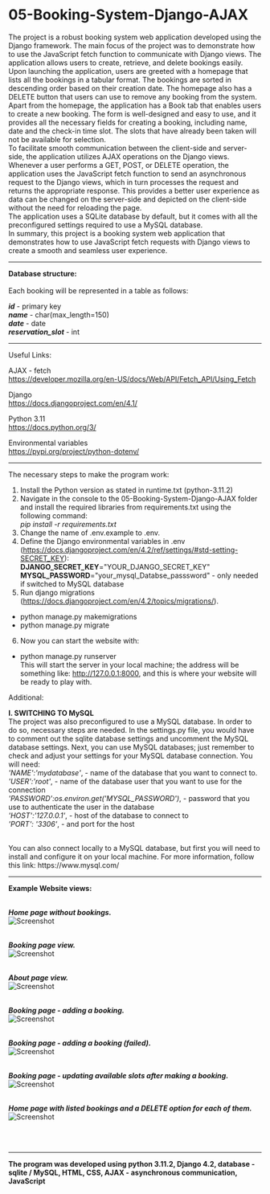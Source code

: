 # 05-Booking-System-Django-AJAX
The project is a robust booking system web application developed using the Django framework. The main focus of the project was to demonstrate how to use the JavaScript fetch function to communicate with Django views. The application allows users to create, retrieve, and delete bookings easily.</br>
Upon launching the application, users are greeted with a homepage that lists all the bookings in a tabular format. The bookings are sorted in descending order based on their creation date. The homepage also has a DELETE button that users can use to remove any booking from the system.</br>
Apart from the homepage, the application has a Book tab that enables users to create a new booking. The form is well-designed and easy to use, and it provides all the necessary fields for creating a booking, including name, date and the check-in time slot. The slots that have already been taken will not be available for selection.</br>
To facilitate smooth communication between the client-side and server-side, the application utilizes AJAX operations on the Django views. Whenever a user performs a GET, POST, or DELETE operation, the application uses the JavaScript fetch function to send an asynchronous request to the Django views, which in turn processes the request and returns the appropriate response. This provides a better user experience as data can be changed on the server-side and depicted on the client-side without the need for reloading the page.</br>
The application uses a SQLite database by default, but it comes with all the preconfigured settings required to use a MySQL database.</br>
In summary, this project is a booking system web application that demonstrates how to use JavaScript fetch requests with Django views to create a smooth and seamless user experience.</br>


---

**Database structure:**</br>
</br>
Each booking will be represented in a table as follows:</br>

***id*** - primary key</br>
***name*** - char(max_length=150)</br>
***date*** - date</br>
***reservation_slot*** - int</br>


---

Useful Links:</br>

AJAX - fetch</br>
https://developer.mozilla.org/en-US/docs/Web/API/Fetch_API/Using_Fetch</br>

Django</br>
https://docs.djangoproject.com/en/4.1/</br>

Python 3.11</br>
https://docs.python.org/3/</br>

Environmental variables</br>
https://pypi.org/project/python-dotenv/</br>

---


The necessary steps to make the program work:</br>
1. Install the Python version as stated in runtime.txt (python-3.11.2)</br>
2. Navigate in the console to the 05-Booking-System-Django-AJAX folder and install the required libraries from requirements.txt using the following command: </br>
*pip install -r requirements.txt*</br>
3. Change the name of .env.example to .env.</br>
4. Define the Django environmental variables in .env (https://docs.djangoproject.com/en/4.2/ref/settings/#std-setting-SECRET_KEY):</br>
**DJANGO_SECRET_KEY**="YOUR_DJANGO_SECRET_KEY"</br>
**MYSQL_PASSWORD**="your_mysql_Databse_passsword" - only needed if switched to MySQL database</br>
5. Run django migrations (https://docs.djangoproject.com/en/4.2/topics/migrations/).<br>
- python manage.py makemigrations <br>
- python manage.py migrate<br>
6. Now you can start the website with:<br>
- python manage.py runserver<br>
This will start the server in your local machine; the address will be something like: http://127.0.0.1:8000, and this is where your website will be ready to play with.<br>



Additional:<br>

**I. SWITCHING TO MySQL**<br>
The project was also preconfigured to use a MySQL database. In order to do so, necessary steps are needed. In the settings.py file, you would have to comment out the sqlite database settings and uncomment the MySQL database settings.
Next, you can use MySQL databases; just remember to check and adjust your settings for your MySQL database connection.
You will need:<br>
*'NAME':'mydatabase'*, - name of the database that you want to connect to.<br>
*'USER':'root'*, - name of the database user that you want to use for the connection<br>
*'PASSWORD':os.environ.get('MYSQL_PASSWORD')*, - password that you use to authenticate the user in the database<br>
*'HOST':'127.0.0.1'*, - host of the database to connect to<br>
*'PORT': '3306'*, - and port for the host<br>

<br>
You can also connect locally to a MySQL database, but first you will need to install and configure it on your local machine. For more information, follow this link: https://www.mysql.com/<br>


---


**Example Website views:**</br>
</br>

***Home page without bookings.***</br>
![Screenshot](docs/img/01-home-page.png)</br>
</br>

***Booking page view.***</br>
![Screenshot](docs/img/02-booking-page.png)</br>
</br>

***About page view.***</br>
![Screenshot](docs/img/03-about-page.png)</br>
</br>

***Booking page - adding a booking.***</br>
![Screenshot](docs/img/04-adding-booking-success.png)</br>
</br>

***Booking page - adding a booking (failed).***</br>
![Screenshot](docs/img/05-adding-booking-failed.png)</br>
</br>

***Booking page - updating available slots after making a booking.***</br>
![Screenshot](docs/img/06-slots-booked-wont-be-available.png)</br>
</br>

***Home page with listed bookings and a DELETE option for each of them.***</br>
![Screenshot](docs/img/07-Home-view-after-added-booking.png)</br>
</br>

</br>

---


**The program was developed using python 3.11.2, Django 4.2, database - sqlite / MySQL, HTML, CSS, AJAX - asynchronous communication, JavaScript**
